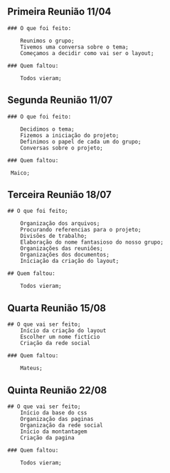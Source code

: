 ## Primeira Reunião 11/04

    ### O que foi feito:
    
        Reunimos o grupo; 
        Tivemos uma conversa sobre o tema;
        Começamos a decidir como vai ser o layout;

    ### Quem faltou:

        Todos vieram;

## Segunda Reunião 11/07

    ### O que foi feito:

        Decidimos o tema;
        Fizemos a iniciação do projeto;
        Definimos o papel de cada um do grupo;
        Conversas sobre o projeto;

    ### Quem faltou:
    
     Maico;

## Terceira Reunião 18/07

    ## O que foi feito;

        Organização dos arquivos;
        Procurando referencias para o projeto;
        Divisões de trabalho;
        Elaboração do nome fantasioso do nosso grupo;
        Organizações das reuniões;
        Organizações dos documentos;
        Iníciação da criação do layout;

    ## Quem faltou:

        Todos vieram;
        
## Quarta Reunião 15/08

    ## O que vai ser feito;
        Início da criação do layout
        Escolher um nome fictício
        Criação da rede social 
    
    ### Quem faltou: 

        Mateus;
        
## Quinta Reunião 22/08

    ## O que vai ser feito;
        Início da base do css 
        Organização das paginas 
        Organização da rede social
        Início da montantagem 
        Criação da pagina 
    
    ### Quem faltou:

        Todos vieram;
